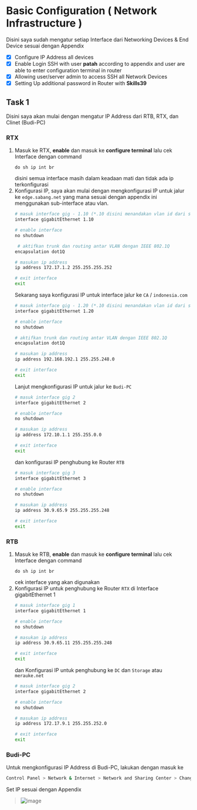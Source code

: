 # Basic Configuration ( Network Infrastructure )
Disini saya sudah mengatur setiap Interface dari Networking Devices & End Device sesuai dengan Appendix
- [x] Configure IP Address all devices
- [x] Enable Login SSH with user **patah** according to appendix and user are able to enter configuration terminal in router
- [x] Allowing user/server admin to access SSH all Network Devices
- [x] Setting Up additional password in Router with **Skills39**
## Task 1
Disini saya akan mulai dengan mengatur IP Address dari RTB, RTX, dan Clinet (Budi-PC)
### RTX
1. Masuk ke RTX, **enable** dan masuk ke **configure terminal** lalu cek Interface dengan command
   ```
   do sh ip int br
   ```
   disini semua interface masih dalam keadaan mati dan tidak ada ip terkonfigurasi
2. Konfigurasi IP, saya akan mulai dengan mengkonfigurasi IP untuk jalur ke `edge.sabang.net` yang mana sesuai dengan appendix ini menggunakan sub-interface atau vlan.
   ```bash
   # masuk interface gig - 1.10 (*.10 disini menandakan vlan id dari sub-interface)
   interface gigabitEthernet 1.10
   
   # enable interface
   no shutdown

    # aktifkan trunk dan routing antar VLAN dengan IEEE 802.1Q
   encapsulation dot1Q
   
   # masukan ip address
   ip address 172.17.1.2 255.255.255.252

   # exit interface
   exit
   ```
   Sekarang saya konfigurasi IP untuk interface jalur ke `CA` / `indonesia.com`
   ```bash
   # masuk interface gig - 1.20 (*.10 disini menandakan vlan id dari sub-interface)
   interface gigabitEthernet 1.20
   
   # enable interface
   no shutdown

   # aktifkan trunk dan routing antar VLAN dengan IEEE 802.1Q
   encapsulation dot1Q
   
   # masukan ip address
   ip address 192.168.192.1 255.255.248.0

   # exit interface
   exit
   ```
   Lanjut mengkonfigurasi IP untuk jalur ke `Budi-PC`
   ```bash
   # masuk interface gig 2
   interface gigabitEthernet 2
   
   # enable interface
   no shutdown
   
   # masukan ip address
   ip address 172.10.1.1 255.255.0.0

   # exit interface
   exit
   ```
   dan konfigurasi IP penghubung ke Router `RTB`
   ```bash
   # masuk interface gig 3
   interface gigabitEthernet 3
   
   # enable interface
   no shutdown
   
   # masukan ip address
   ip address 30.9.65.9 255.255.255.248

   # exit interface
   exit
   ```
### RTB
1. Masuk ke RTB, **enable** dan masuk ke **configure terminal** lalu cek Interface dengan command
   ```
   do sh ip int br
   ```
   cek interface yang akan digunakan
2. Konfigurasi IP untuk penghubung ke Router `RTX` di Interface gigabitEthernet 1
   ```bash
   # masuk interface gig 1
   interface gigabitEthernet 1
   
   # enable interface
   no shutdown
   
   # masukan ip address
   ip address 30.9.65.11 255.255.255.248

   # exit interface
   exit
   ```
   dan Konfigurasi IP untuk penghubung ke `DC` dan `Storage` atau `merauke.net`
   ```bash
   # masuk interface gig 2
   interface gigabitEthernet 2
   
   # enable interface
   no shutdown
   
   # masukan ip address
   ip address 172.17.9.1 255.255.252.0

   # exit interface
   exit
   ```
### Budi-PC
Untuk mengkonfigurasi IP Address di Budi-PC, lakukan dengan masuk ke 
```bash
Control Panel > Network & Internet > Network and Sharing Center > Change Adapter Settings > Select Interface yang terhubung ke RTB > Right-Click dan Select Properties > lalu Select Internet Protocol version 4 atau IPv4  
```
Set IP sesuai dengan Appendix
> ![image](https://github.com/diotriandika/learn-networking/assets/109568349/daa48103-856f-41be-a828-61cc2cb31db4)
